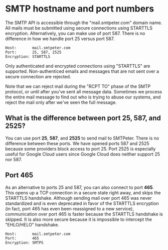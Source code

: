 # SMTP hostname and port numbers

The SMTP API is accessible through the "mail.smtpeter.com" domain name.
All mails must be submitted using secure connections using STARTTLS encryption.
Alternatively, you can make use of port 587. There is no difference in how
we handle port 25 versus port 587.

```text
Host:       mail.smtpeter.com
Port:       25, 587, 2525
Encryption: STARTTLS
```

Only authenticated and encrypted connections using "STARTTLS" are supported.
Non-authenticed emails and messages that are not sent over a secure connection 
are rejected.

Note that we can reject mail during the "RCPT TO" phase of the SMTP
protocol, or until after you've sent all message data. Sometimes we process 
the entire mail message to find out who is trying to abuse our systems,
and reject the mail only after we've seen the full message.


## What is the difference between port 25, 587, and 2525?

You can use port **25**, **587**, and **2525** to send mail to SMTPeter. There is no
difference between these ports. We have opened ports 587 and 2525 because some 
providers block access to port 25. Port 2525 is especially useful for Google
Cloud users since Google Cloud does neither support 25 nor 587.


## Port 465

As an alternative to ports 25 and 587, you can also connect to port **465**.
This opens up a TCP connection in a secure state right away, and skips
the STARTTLS handshake. Although sending mail over port 465 was never
standardized and is even deprecated in favor of the STARTTLS encryption
(in fact, port 465 has even been reassigned to a new service), communication
over port 465 is faster because the STARTTLS handshake is skipped. It
is also more secure because it is impossible to intercept the "EHLO/HELO"
handshake.

```text
Host:       mail.smtpeter.com
Port:       465
Encryption: SMTPS
```
